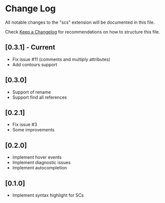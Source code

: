 # Change Log
All notable changes to the "scs" extension will be documented in this file.

Check [Keep a Changelog](http://keepachangelog.com/) for recommendations on how to structure this file.

## [0.3.1] - Current
- Fix issue #11 (comments and multiply attributes)
- Add contours support

## [0.3.0]
- Support of rename
- Support find all references

## [0.2.1]
- Fix issue #3
- Some improvements

## [0.2.0]
- Implement hover events
- Implement diagnostic issues
- Implement autocompletion

## [0.1.0]
- Implement syntax highlight for SCs
